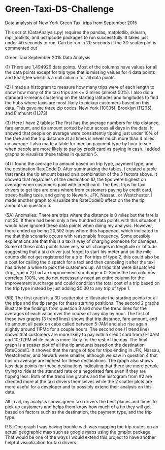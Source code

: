 # Green-Taxi-DS-Challenge
Data analysis of New York Green Taxi trips from September 2015

This script (DataAnalysis.py) requires the pandas, matplotlib, sklearn, mpl_toolkits, and uszipcode packages to run successfully.  It takes just under 40 seconds to run.  Can be run in 20 seconds if the 3D scatterplot is commented out

Green Taxi September 2015 Data Analysis

(1) There are 1,494926 data points.  Most of the columns have values for all the data points except for trip type that is missing values for 4 data points and Ehail_fee which is a null column for all data points.

(2) I made a histogram to measure how many trips were of each length to show how many of the taxi trips are <= 2 miles (almost 50%).  I also did a standard k-means clustering on the starting latitudes and longitudes to find the hubs where taxis are most likely to pickup customers based on this data.  This gave me three zip codes: New York (10035), Brooklyn (11205), and Elmhurst (11373)

(3) Here I have 2 tables: The first has the average numbers for trip distance, fare amount, and tip amount sorted by hour across all days in the data.  It showed that people on average were consistently tipping just under 10% of the fare and the trip distance at all times is never much more than 4 miles on average.  I also made a table for median payment type by hour to see when people are more likely to pay by credit card vs paying in cash.  I added graphs to visualize these tables in question 5.

(4) I found the average tip amount based on trip type, payment type, and the destination RateCodeID.  After summarizing the tables, I created a table that ranks the tip amount based on a combination of the 3 factors above.  It showed that regardless of the destination ID, the tips were highest on average when customers paid with credit card.  The best trips for taxi drivers to get tips are ones where from customers paying by credit card, street-hailing taxis, and going to Newark, JFK, Nassau, or Westchester.  I made another graph to visualize the RateCodeID effect on the the tip amounts in question 5.


(5A) Anomalies:
There are trips where the distance is 0 miles but the fare is not $0.  If there had been only a few hundred data points with this situation, I would have ignored these data points when doing my analysis.  However, there ended up being 20,592 trips where this happened, which indicated to me that this scenario occurs with reasonable frequency.  Some possible explanations are that this is a taxi’s way of charging someone for damages.  Some of these data points have very small changes in longitude or latitude suggesting that a taxi driver just forgot to start his meter and so the mile counts did not get registered for a trip.  For trips of type 2, this could also be a cost for calling the dispatch for a taxi and then canceling it after the taxi has driven a while to pick the customers up.
All trips that were dispatched (trip_type = 2) had an improvement surcharge = 0.  Since the two columns correlate 100%, we do not necessarily need an entire column for the improvement surcharge and could condition the total cost of a trip based on the trip type instead by just adding $0.30 to any trip of type 1.

(5B) The first graph is a 3D scatterplot to illustrate the starting points for all the trips and the tip range for these starting positions.  The second 2 graphs illustrate the findings from question 3 and show the trend lines for the averages of each value over the course of any day by hour.  The first of these two graphs (3 trend lines) shows that trip distance, fare amount, and tip amount all peak on cabs called between 5-7AM and also rise again slightly around 11PMc for a couple hours.  The second one (1 trend line) shows that customers are more likely to pay with a credit card from 6-10AM and 10-12PM while cash is more likely for the rest of the day.  The final graph is a scatter plot of all the tip amounts based on the destination RateCodeID.  It showed that the range of tips for trips ending in JFK, Nassau, Westchester, and Newark were smaller, although we saw in question 4 that tips on average are highest for these destinations.  The graph also shows less data points for these destinations indicating that there are more people trying to ride at the standard rate or a negotiated fare even if they are tipping less.  Both of the trend line graphs and the histogram from #2 are directed more at the taxi drivers themselves while the 2 scatter plots are more useful for a developer and to possibly extend their analysis on this data.

All in all, my analysis shows green taxi drivers the best places and times to pick up customers and helps them know how much of a tip they will get based on factors such as the destination, the payment type, and the trip type.


P.S. One graph I was having trouble with was mapping the trip routes on an actual geographic map such as google maps using the gmplot package.  That would be one of the ways I would extend this project to have another helpful visualization for taxi drivers
